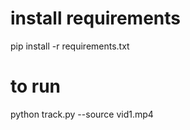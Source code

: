 # install requirements 
pip install -r requirements.txt

# to run 
python track.py --source vid1.mp4 